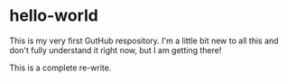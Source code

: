 # hello-world
This is my very first GutHub respository. I'm a little bit new to all this and don't fully understand it right now, but I am getting there!

This is a complete re-write. 

